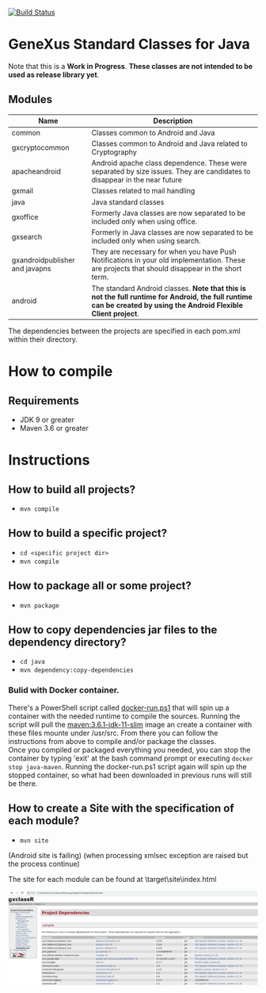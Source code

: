 [![Build Status](https://dev.azure.com/gxazure/Java-classes/_apis/build/status/genexuslabs.JavaClasses?branchName=master)](https://dev.azure.com/gxazure/Java-classes/_build/latest?definitionId=2&branchName=master)

# GeneXus Standard Classes for Java

Note that this is a **Work in Progress**. **These classes are not intended to be used as release library yet**.

## Modules

| Name  | Description
|---|---
| common | Classes common to Android and Java
| gxcryptocommon | Classes common to Android and Java related to Cryptography
| apacheandroid | Android apache class dependence. These were separated by size issues. They are candidates to disappear in the near future
| gxmail | Classes related to mail handling
| java | Java standard classes
| gxoffice | Formerly Java classes are now separated to be included only when using office. 
| gxsearch | Formerly in Java classes are now separated to be included only when using search.
| gxandroidpublisher and javapns | They are necessary for when you have Push Notifications in your old implementation. These are projects that should disappear in the short term.
| android | The standard Android classes. **Note that this is not the full runtime for Android, the full runtime can be created by using the Android Flexible Client project**.

The dependencies between the projects are specified in each pom.xml within their directory.

# How to compile

## Requirements
- JDK 9 or greater
- Maven 3.6 or greater

# Instructions

## How to build all projects?
- ```mvn compile```

## How to build a specific project?
- ```cd <specific project dir>```
- ```mvn compile```

## How to package all or some project?
- ```mvn package```

## How to copy dependencies jar files to the dependency directory?
- ```cd java```
- ```mvn dependency:copy-dependencies```

### Bulid with Docker container.
There's a PowerShell script called [docker-run.ps1](./docker-run.ps1) that will spin up a container with the needed runtime to compile the sources.
Running the script will pull the [maven:3.6.1-jdk-11-slim](https://hub.docker.com/_/maven?tab=description) image an create a container with these files mounte under /usr/src. From there you can follow the instructions from above to compile and/or package the classes.  
Once you compiled or packaged everything you needed, you can stop the container by typing 'exit' at the bash command prompt or executing `docker stop java-maven`. Running the docker-run.ps1 script again will spin up the stopped container, so what had been downloaded in previous runs will still be there.

## How to create a Site with the specification of each module?
- ```mvn site```

 (Android site is failing)
 (when processing xmlsec exception are raised but the process continue)

 The site for each module can be found at <project dir>\target\site\index.html

  ![Site](site.png)
